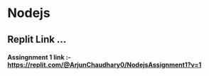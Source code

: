 # Nodejs

## Replit Link ...
#### Assingnment 1 link :- https://replit.com/@ArjunChaudhary0/NodejsAssignment1?v=1 
